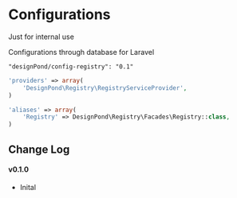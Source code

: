 # Configurations

Just for internal use

Configurations through database for Laravel

~~~
"designPond/config-registry": "0.1"
~~~

```php
'providers' => array(
    'DesignPond\Registry\RegistryServiceProvider',
)
```

```php
'aliases' => array(
    'Registry' => DesignPond\Registry\Facades\Registry::class,
)
```

## Change Log
#### v0.1.0

- Inital